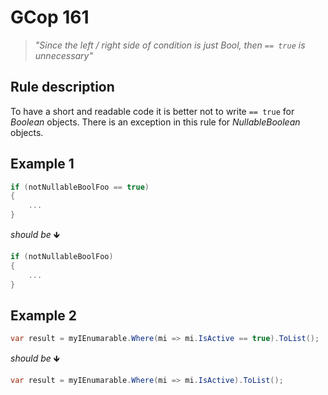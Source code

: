﻿# GCop 161

> *"Since the left / right side of condition is just Bool, then `== true` is unnecessary"*

## Rule description

To have a short and readable code it is better not to write `== true` for *Boolean* objects. There is an exception in this rule for *NullableBoolean* objects.

## Example 1

```csharp
if (notNullableBoolFoo == true)
{
    ...
}
```

*should be* 🡻

```csharp
if (notNullableBoolFoo)
{
    ...
}
```

## Example 2

```csharp
var result = myIEnumarable.Where(mi => mi.IsActive == true).ToList(); 
```

*should be* 🡻

```csharp
var result = myIEnumarable.Where(mi => mi.IsActive).ToList();
```